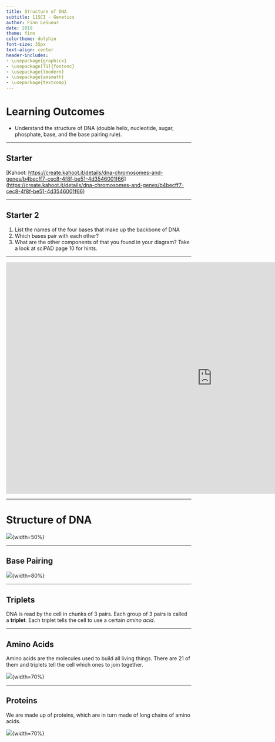 ```yaml
---
title: Structure of DNA
subtitle: 11SCI - Genetics
author: Finn LeSueur
date: 2019
theme: finn
colortheme: dolphin
font-size: 35px
text-align: center
header-includes:
- \usepackage{graphicx}
- \usepackage[T1]{fontenc}
- \usepackage{lmodern}
- \usepackage{amsmath}
- \usepackage{textcomp}
---
```


# Learning Outcomes

- Understand the structure of DNA (double helix, nucleotide, sugar, phosphate, base, and the base pairing rule).

---

## Starter

[Kahoot: https://create.kahoot.it/details/dna-chromosomes-and-genes/b4becff7-cec8-4f8f-be51-4d3546001f66](https://create.kahoot.it/details/dna-chromosomes-and-genes/b4becff7-cec8-4f8f-be51-4d3546001f66)

---

## Starter 2

1. List the names of the four bases that make up the backbone of DNA
2. Which bases pair with each other?
3. What are the other components of that you found in your diagram? Take a look at sciPAD page 10 for hints.

---

<iframe width="1120" height="630" src="https://www.youtube.com/embed/_POdWsii7AI" frameborder="0" allow="accelerometer; autoplay; encrypted-media; gyroscope; picture-in-picture" allowfullscreen></iframe>

---

# Structure of DNA

![](assets/3-dna-structure.jpg){width=50%}

---

## Base Pairing

![](assets/3-base-pairing.png){width=80%}

---

## Triplets

DNA is read by the cell in chunks of 3 pairs. Each group of 3 pairs is called a __triplet__. Each triplet tells the cell to use a certain _amino acid_.

---

## Amino Acids

Amino acids are the molecules used to build all living things. There are 21 of them and triplets tell the cell which ones to join together.

![](assets/3-triplets.jpg){width=70%}

---

## Proteins

We are made up of proteins, which are in turn made of long chains of amino acids.

![](assets/3-protein.jpg){width=70%}